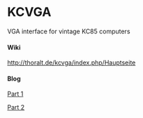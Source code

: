 # KCVGA
VGA interface for vintage KC85 computers

#### Wiki
http://thoralt.de/kcvga/index.php/Hauptseite

#### Blog
[Part 1](http://thoralt.de/content-de/Projekte/Eintrage/2012/1/22_VGA_am_KC85_4_Teil_1.html)

[Part 2](http://thoralt.de/content-de/Projekte/Eintrage/2015/3/29_VGA_am_KC85_4_Teil_2.html)
